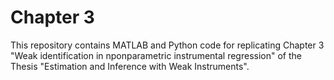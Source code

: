 # Chapter 3

This repository contains MATLAB and Python code for replicating Chapter 3 "Weak identification in nponparametric instrumental regression" of the Thesis "Estimation and Inference with Weak Instruments".
